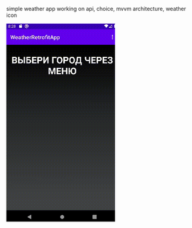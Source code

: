 simple weather app working on api, choice, mvvm architecture, weather icon

![](https://github.com/lakinsbeast/WeatherRetrofitApp/blob/ba00ff727c750b3aab9e1c498222e5138bd9d990/bandicam%202022-02-18%2023-28-04-644.gif)
